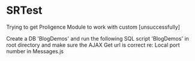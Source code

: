 # SRTest
Trying to get Proligence Module to work with custom [unsuccessfully]

Create a DB 'BlogDemos' and run the following SQL script 'BlogDemos' in root directory and make sure the AJAX Get url is correct re: Local port number in Messages.js



